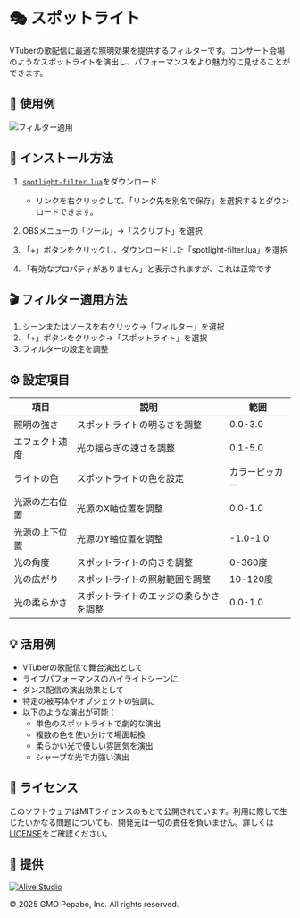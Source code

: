 # 🎭 スポットライト

VTuberの歌配信に最適な照明効果を提供するフィルターです。コンサート会場のようなスポットライトを演出し、パフォーマンスをより魅力的に見せることができます。

## 🎥 使用例

![フィルター適用](./screenshot.png)

## 🔧 インストール方法

1. [`spotlight-filter.lua`](https://raw.githubusercontent.com/pepabo/alive-project-obs-plugins/main/scripts/spotlight-filter/spotlight-filter.lua)をダウンロード

    - リンクを右クリックして、「リンク先を別名で保存」を選択するとダウンロードできます。

2. OBSメニューの「ツール」→「スクリプト」を選択
3. 「+」ボタンをクリックし、ダウンロードした「spotlight-filter.lua」を選択
4. 「有効なプロパティがありません」と表示されますが、これは正常です

## 🎬 フィルター適用方法

1. シーンまたはソースを右クリック→「フィルター」を選択
2. 「+」ボタンをクリック→「スポットライト」を選択
3. フィルターの設定を調整

## ⚙️ 設定項目

| 項目 | 説明 | 範囲 |
| ---- | ---- | ---- |
| 照明の強さ | スポットライトの明るさを調整 | 0.0-3.0 |
| エフェクト速度 | 光の揺らぎの速さを調整 | 0.1-5.0 |
| ライトの色 | スポットライトの色を設定 | カラーピッカー |
| 光源の左右位置 | 光源のX軸位置を調整 | 0.0-1.0 |
| 光源の上下位置 | 光源のY軸位置を調整 | -1.0-1.0 |
| 光の角度 | スポットライトの向きを調整 | 0-360度 |
| 光の広がり | スポットライトの照射範囲を調整 | 10-120度 |
| 光の柔らかさ | スポットライトのエッジの柔らかさを調整 | 0.0-1.0 |

## 💡 活用例

- VTuberの歌配信で舞台演出として
- ライブパフォーマンスのハイライトシーンに
- ダンス配信の演出効果として
- 特定の被写体やオブジェクトの強調に
- 以下のような演出が可能：
  - 単色のスポットライトで劇的な演出
  - 複数の色を使い分けて場面転換
  - 柔らかい光で優しい雰囲気を演出
  - シャープな光で力強い演出

## 📝 ライセンス

このソフトウェアはMITライセンスのもとで公開されています。利用に際して生じたいかなる問題についても、開発元は一切の責任を負いません。詳しくは[LICENSE](../../LICENSE)をご確認ください。

## 🎯 提供

[![Alive Studio](../../assets/alive-studio-logo.png)](https://alive-project.com/studio)

© 2025 GMO Pepabo, Inc. All rights reserved. 